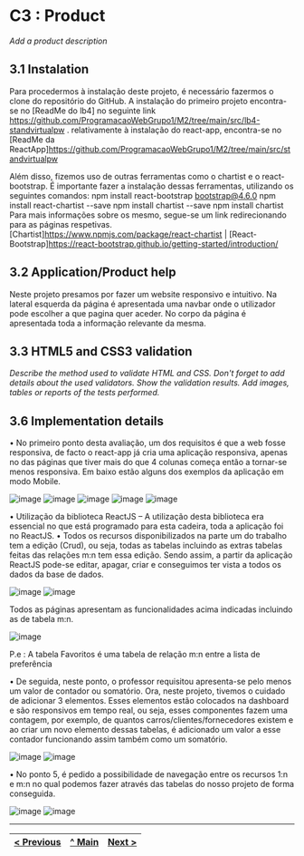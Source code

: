 # C3 : Product

_Add a product description_

## 3.1 Instalation

Para procedermos à instalação deste projeto, é necessário fazermos o clone do repositório do GitHub.
A instalação do  primeiro projeto encontra-se no [ReadMe do lb4] no seguinte link https://github.com/ProgramacaoWebGrupo1/M2/tree/main/src/lb4-standvirtualpw .
relativamente à instalação do react-app, encontra-se no [ReadMe da ReactApp]https://github.com/ProgramacaoWebGrupo1/M2/tree/main/src/standvirtualpw

Além disso, fizemos uso de outras ferramentas como o chartist e o react-bootstrap. É importante fazer a instalação dessas ferramentas, utilizando os seguintes comandos:
npm install react-bootstrap bootstrap@4.6.0
npm install react-chartist --save
npm install chartist --save
npm install chartist
Para mais informações sobre os mesmo, segue-se um link redirecionando para as páginas respetivas. [Chartist]https://www.npmjs.com/package/react-chartist | [React-Bootstrap]https://react-bootstrap.github.io/getting-started/introduction/


## 3.2 Application/Product help

Neste projeto presamos por fazer um website responsivo e intuitivo.
Na lateral esquerda da página é apresentada uma navbar onde o utilizador pode escolher a que pagina quer aceder.
No corpo da página é apresentada toda a informação relevante da mesma.


## 3.3 HTML5 and CSS3 validation

_Describe the method used to validate HTML and CSS. Don't forget to add details about the used validators. Show the validation results._
_Add images, tables or reports of the tests performed._

## 3.6 Implementation details

•	No primeiro ponto desta avaliação, um dos requisitos é que a web fosse responsiva, de facto o react-app já cria uma aplicação responsiva, apenas no das páginas que tiver mais do que 4 colunas começa então a tornar-se menos responsiva.
Em baixo estão alguns dos exemplos da aplicação em modo Mobile.

![image](https://user-images.githubusercontent.com/82088513/121918969-74ff2500-cd2e-11eb-99f7-54b52981df76.png)
![image](https://user-images.githubusercontent.com/82088513/121918986-7892ac00-cd2e-11eb-9555-175005b5ac7a.png)
![image](https://user-images.githubusercontent.com/82088513/121918999-7c263300-cd2e-11eb-9933-279208ffd3cc.png)
![image](https://user-images.githubusercontent.com/82088513/121919008-7f212380-cd2e-11eb-9b23-1951e857aa4a.png)
![image](https://user-images.githubusercontent.com/82088513/121919019-80eae700-cd2e-11eb-9bc7-81cab3ee65c2.png)

•	Utilização da biblioteca ReactJS – A utilização desta biblioteca era essencial no que está programado para esta cadeira, toda a aplicação foi no ReactJS.
•	Todos os recursos disponibilizados na parte um do trabalho tem a edição (Crud), ou seja, todas as tabelas incluindo as extras tabelas feitas das relações m:n tem essa edição. Sendo assim, a partir da aplicação ReactJS pode-se editar, apagar, criar e conseguimos ter vista a todos os dados da base de dados.

![image](https://user-images.githubusercontent.com/82088513/121919068-8fd19980-cd2e-11eb-8b56-9f94265c9cf2.png)
![image](https://user-images.githubusercontent.com/82088513/121919083-9233f380-cd2e-11eb-89ad-dda55393098f.png)

Todos as páginas apresentam as funcionalidades acima indicadas incluindo as de tabela m:n.

![image](https://user-images.githubusercontent.com/82088513/121919115-9a8c2e80-cd2e-11eb-9a85-904ed795841b.png)

P.e : A tabela Favoritos é uma tabela de relação m:n entre a lista de preferência 

•	De seguida, neste ponto, o professor requisitou apresenta-se pelo menos um valor de contador ou somatório. Ora, neste projeto, tivemos o cuidado de adicionar 3 elementos. Esses elementos estão colocados na dashboard e são responsivos em tempo real, ou seja, esses componentes fazem uma contagem, por exemplo, de quantos carros/clientes/fornecedores existem e ao criar um novo elemento dessas tabelas, é adicionado um valor a esse contador funcionando assim também como um somatório. 

![image](https://user-images.githubusercontent.com/82088513/121919194-ad9efe80-cd2e-11eb-8697-24426c633896.png)
![image](https://user-images.githubusercontent.com/82088513/121919208-b1328580-cd2e-11eb-9d1f-36c16dd94e18.png)


•	No ponto 5, é pedido a possibilidade de navegação entre os recursos 1:n e m:n no qual podemos fazer através das tabelas do nosso projeto de forma conseguida.

![image](https://user-images.githubusercontent.com/82088513/121919238-ba235700-cd2e-11eb-9800-173838e65adf.png)
![image](https://user-images.githubusercontent.com/82088513/121919259-bd1e4780-cd2e-11eb-8793-0618f0bd774f.png)

---
[< Previous](c2.md) | [^ Main](https://github.com/exemploTrabalho/report) | [Next >](c4.md)
:--- | :---: | ---: 
